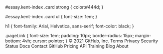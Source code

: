 #essay.kent-index .card strong {
    color:#444d;
}

#essay.kent-index .card ul {
    font-size: 1em;
}

h1 {
    font-family: Arial, Helvetica, sans-serif;
    font-color: black;
}

.pageLink {
    font-size: 1em;
    padding: 10px;
    border-radius: 15px;
    margin-bottom: 4vh;
    cursor: pointer;
  }
© 2021 GitHub, Inc.
Terms
Privacy
Security
Status
Docs
Contact GitHub
Pricing
API
Training
Blog
About
